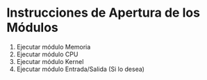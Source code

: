# Instrucciones de Apertura de los Módulos

1. Ejecutar módulo Memoria
2. Ejecutar módulo CPU
3. Ejecutar módulo Kernel
4. Ejecutar módulo Entrada/Salida (Si lo desea)
